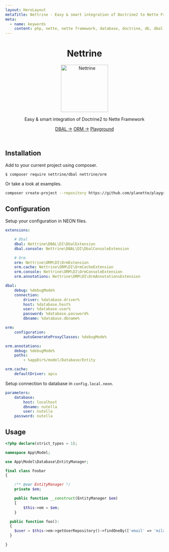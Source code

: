 ```yaml
---
layout: HeroLayout
metaTitle: Nettrine - Easy & smart integration of Doctrine2 to Nette Framework
meta:
  - name: keywords
    content: php, nette, nette framework, database, doctrine, db, dbal, console, events, listeners
---
```


<header class="text-center">
  <h1>Nettrine</h1>
  <img class="m-auto" src="https://avatars.githubusercontent.com/nettrine" alt="Nettrine" title="Nettrine logo" width="150">
  <p class="text-2xl text-gray-600">
    Easy & smart integration of Doctrine2 to Nette Framework
  </p>
    <p class="mt-6">
    <a href="/packages/nettrine/dbal.html" class="bg-blue-600 hover:bg-blue-700 text-white font-bold py-2 px-4 rounded">DBAL →</a>
    <a href="/packages/nettrine/orm.html" class="bg-blue-600 hover:bg-blue-700 text-white font-bold py-2 px-4 rounded">ORM →</a>
    <a href="/examples.html#nettrine" class="bg-blue-600 hover:bg-blue-700 text-white font-bold py-2 px-4 rounded">Playground</a>
  </p>
</header>

## Installation

Add to your current project using composer.

```
$ composer require nettrine/dbal nettrine/orm
```

Or take a look at examples.

```sh
composer create-project --repository https://github.com/planette/playground
```

## Configuration

Setup your configuration in NEON files.

```yaml
extensions:

	# Dbal
	dbal: Nettrine\DBAL\DI\DbalExtension
	dbal.console: Nettrine\DBAL\DI\DbalConsoleExtension

	# Orm
	orm: Nettrine\ORM\DI\OrmExtension
	orm.cache: Nettrine\ORM\DI\OrmCacheExtension
	orm.console: Nettrine\ORM\DI\OrmConsoleExtension
	orm.annotations: Nettrine\ORM\DI\OrmAnnotationsExtension

dbal:
	debug: %debugMode%
	connection:
		driver: %database.driver%
		host: %database.host%
		user: %database.user%
		password: %database.password%
		dbname: %database.dbname%

orm:
	configuration:
		autoGenerateProxyClasses: %debugMode%

orm.annotations:
	debug: %debugMode%
	paths:
		- %appDir%/model/Database/Entity

orm.cache:
	defaultDriver: apcu
```

Setup connection to database in `config.local.neon`.

```yaml
parameters:
	database:
		host: localhost
		dbname: nutella
		user: nutella
    password: nutella
```

## Usage

```php
<?php declare(strict_types = 1);

namespace App\Model;

use App\Model\Database\EntityManager;

final class Foobar
{

	/** @var EntityManager */
	private $em;

	public function __construct(EntityManager $em)
	{
		$this->em = $em;
	}

  public function foo():
  {
    $user = $this->em->getUserRepository()->findOneBy(['email' => 'milan@sulc.dev']);
  }

}
```
